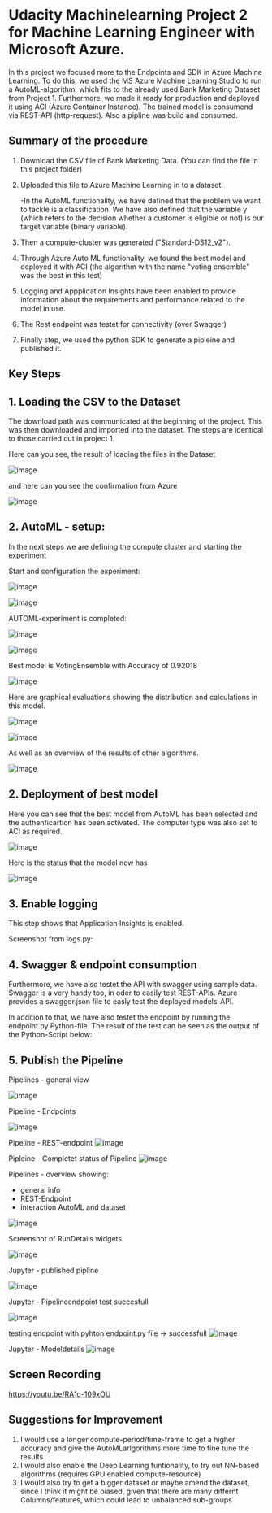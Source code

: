 
# Udacity Machinelearning Project 2 for Machine Learning Engineer with Microsoft Azure.

In this project we focused more to the Endpoints and SDK in Azure Machine Learning. To do this, we used the MS Azure Machine Learning Studio to run a AutoML-algorithm, which fits to the already used Bank Marketing Dataset from Project 1. Furthermore, we made it ready for production and deployed it using ACI (Azure Container Instance). The trained model is consumend via REST-API (http-request). Also a pipline was build and consumed.


## Summary of the procedure

1.  Download the CSV file of Bank Marketing Data. (You can find the file in this project folder)

2.  Uploaded this file to Azure Machine Learning in to a dataset. 

    -In the AutoML functionality, we have defined that the problem we want to tackle is a classification. We have also defined that the variable y (which refers to the decision      whether a customer is eligible or not) is our target variable (binary variable).

3.  Then a compute-cluster was generated ("Standard-DS12_v2").

4.  Through Azure Auto ML functionality, we found the best model and deployed it with ACI (the algorithm with the name "voting ensemble" was the best in this test)

5.  Logging and Appplication Insights have been enabled to provide information about the requirements and performance related to the model in use.

6.  The Rest endpoint was testet for connectivity (over Swagger)

7.  Finally step, we used the python SDK to generate a pipleine and published it.



## Key Steps

## 1. Loading the CSV to the Dataset
The download path was communicated at the beginning of the project. 
This was then downloaded and imported into the dataset. The steps are identical to those carried out in project 1.

Here can you see, the result of loading the files in the Dataset

![image](https://user-images.githubusercontent.com/41972011/117182580-cda9dc80-add6-11eb-8bdf-2fcfd5796c82.png)

and here can you see the confirmation from Azure

![image](https://user-images.githubusercontent.com/41972011/117182190-583e0c00-add6-11eb-975c-916fdc64ff29.png)



## 2. AutoML - setup: 
In the next steps we are defining the compute cluster and starting the experiment

Start and configuration the experiment:

![image](https://user-images.githubusercontent.com/41972011/117183622-0a2a0800-add8-11eb-9ac9-b18e25772d81.png)

![image](https://user-images.githubusercontent.com/41972011/117182858-2a0cfc00-add7-11eb-979c-849eb47e147a.png)

AUTOML-experiment is completed:

![image](https://user-images.githubusercontent.com/41972011/117183939-6ee56280-add8-11eb-8633-d6594c959316.png)

![image](https://user-images.githubusercontent.com/41972011/117183959-79076100-add8-11eb-8da9-d9d78f73f61f.png)


Best model is VotingEnsemble with Accuracy of 0.92018

![image](https://user-images.githubusercontent.com/41972011/117184106-a6540f00-add8-11eb-82dd-5d9f96191dc2.png)

Here are graphical evaluations showing the distribution and calculations in this model.

![image](https://user-images.githubusercontent.com/41972011/117184268-d4395380-add8-11eb-835b-ef9cfd3eac8e.png)

![image](https://user-images.githubusercontent.com/41972011/117184299-dbf8f800-add8-11eb-98c5-805e1e08bf7a.png)

As well as an overview of the results of other algorithms.

![image](https://user-images.githubusercontent.com/41972011/117184374-f206b880-add8-11eb-8eab-1ccf79ad202f.png)


## 2. Deployment of best model

Here you can see that the best model from AutoML has been selected and the authenficartion has been activated. The computer type was also set to ACI as required.

![image](https://user-images.githubusercontent.com/41972011/117184434-05b21f00-add9-11eb-9f50-8f5cace9737b.png)

Here is the status that the model now has

![image](https://user-images.githubusercontent.com/41972011/117184699-4ca01480-add9-11eb-983a-a3b2c0031fa6.png)


## 3. Enable logging

This step shows that Application Insights is enabled.


Screenshot from logs.py:


## 4. Swagger & endpoint consumption 

Furthermore, we have also testet the API with swagger using sample data. Swagger is a very handy too, in oder to easily test REST-APIs. Azure provides a swagger.json file to easly test the deployed models-API.

In addition to that, we have also testet the endpoint by running the endpoint.py Python-file. The result of the test can be seen as the output of the Python-Script below:


## 5. Publish the Pipeline

Pipelines - general view

![image](https://user-images.githubusercontent.com/81966908/116793319-6cc49080-aac6-11eb-98dc-4f21cea7c583.png)


Pipeline - Endpoints 

![image](https://user-images.githubusercontent.com/81966908/116793390-d2b11800-aac6-11eb-8e85-f34aca41da39.png)

Pipeline - REST-endpoint
![image](https://user-images.githubusercontent.com/81966908/117018550-e215a880-acf4-11eb-85b4-0c75c23f985d.png)

Pipleine - Completet status of Pipeline
![image](https://user-images.githubusercontent.com/81966908/117018656-ffe30d80-acf4-11eb-959a-66b70b1d1758.png)


Pipelines - overview showing:
  - general info
  - REST-Endpoint
  - interaction AutoML and dataset

![image](https://user-images.githubusercontent.com/81966908/116793490-523ee700-aac7-11eb-87f4-addd81fdf7f5.png)

Screenshot of RunDetails widgets

![image](https://user-images.githubusercontent.com/81966908/116887413-926aaa80-ac2a-11eb-9646-41b43f6b3838.png)

Jupyter - published pipline

![image](https://user-images.githubusercontent.com/81966908/116887637-cfcf3800-ac2a-11eb-8863-35311a096bb3.png)

Jupyter - Pipelineendpoint test succesfull

![image](https://user-images.githubusercontent.com/81966908/117019360-9fa09b80-acf5-11eb-9ef5-1f08ccb15f2d.png)

testing endpoint with pyhton endpoint.py file -> successfull
![image](https://user-images.githubusercontent.com/81966908/117020109-6b79aa80-acf6-11eb-851b-de4a2f62360b.png)



Jupyter - Modeldetails
![image](https://user-images.githubusercontent.com/81966908/116888138-656ac780-ac2b-11eb-9023-58b0d7b582a8.png)



## Screen Recording

https://youtu.be/RA1q-109xOU

## Suggestions for Improvement

1. I would use a longer compute-period/time-frame to get a higher accuracy and give the AutoMLarlgorithms more time to fine tune the results
2. I would also enable the Deep Learning funtionality, to try out NN-based algorithms (requires GPU enabled compute-resource)
3. I would also try to get a bigger dataset or maybe amend the dataset, since I think it might be biased, given that there are many differnt Columns/features, which could lead to unbalanced sub-groups
